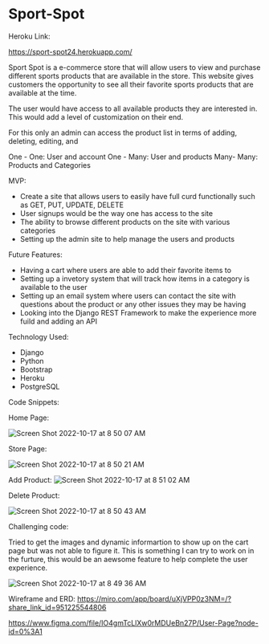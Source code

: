 # Sport-Spot

Heroku Link: 

https://sport-spot24.herokuapp.com/

Sport Spot is a e-commerce store that will allow users to view and purchase different sports products that are available in the store. This website gives customers the opportunity to see all their favorite sports products that are available at the time.


The user would have access to all available products they are interested in. This would add a level of customization on their end. 


For this only an admin can access the product list in terms of adding, deleting, editing, and 

One - One: User and account
One - Many: User and products 
Many- Many: Products and Categories



MVP:

- Create a site that allows users to easily have full curd functionally such as GET, PUT, UPDATE, DELETE 
- User signups would be the way one has access to the site 
- The ability to browse different products on the site with various categories 
- Setting up the admin site to help manage the users and products 

Future Features:

- Having a cart where users are able to add their favorite items to 
- Setting up a invetory system that will track how items in a category is available to the user 
- Setting up an email system where users can contact the site with questions about the product or any other issues they may be having
- Looking into the Django REST Framework to make the experience more fuild and adding an API

Technology Used:
- Django
- Python 
- Bootstrap
- Heroku 
- PostgreSQL

Code Snippets:

Home Page: 

![Screen Shot 2022-10-17 at 8 50 07 AM](https://user-images.githubusercontent.com/16377912/196182129-40785a85-15d4-4d71-b6ca-f24bc22903a1.png)

Store Page: 

![Screen Shot 2022-10-17 at 8 50 21 AM](https://user-images.githubusercontent.com/16377912/196182206-07900563-2a8c-4a3d-8b6d-6f08df1a7120.png)

Add Product: 
![Screen Shot 2022-10-17 at 8 51 02 AM](https://user-images.githubusercontent.com/16377912/196182368-6071dc60-3340-4b43-bfe6-c00cb0258e01.png)


Delete Product: 

![Screen Shot 2022-10-17 at 8 50 43 AM](https://user-images.githubusercontent.com/16377912/196182253-5da8b0b0-a109-4f13-b60c-25691d03d165.png)

Challenging code: 

Tried to get the images and dynamic informartion to show up on the cart page but was not able to figure it. This is something I can try to work on in the furture, this would be an aewsome feature to help complete the user experience. 

![Screen Shot 2022-10-17 at 8 49 36 AM](https://user-images.githubusercontent.com/16377912/196182561-da02a323-77cb-4617-b30b-c580223aee7c.png)




Wireframe and ERD:
https://miro.com/app/board/uXjVPP0z3NM=/?share_link_id=951225544806

https://www.figma.com/file/IO4gmTcLlXw0rMDUeBn27P/User-Page?node-id=0%3A1



